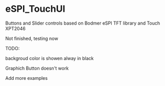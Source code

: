# eSPI_TouchUI
Buttons and Slider controls based on Bodmer eSPI TFT library and Touch XPT2046

Not finished, testing now

TODO:

backgroud color is showen alway in black

Graphich Button doesn't work

Add more examples
